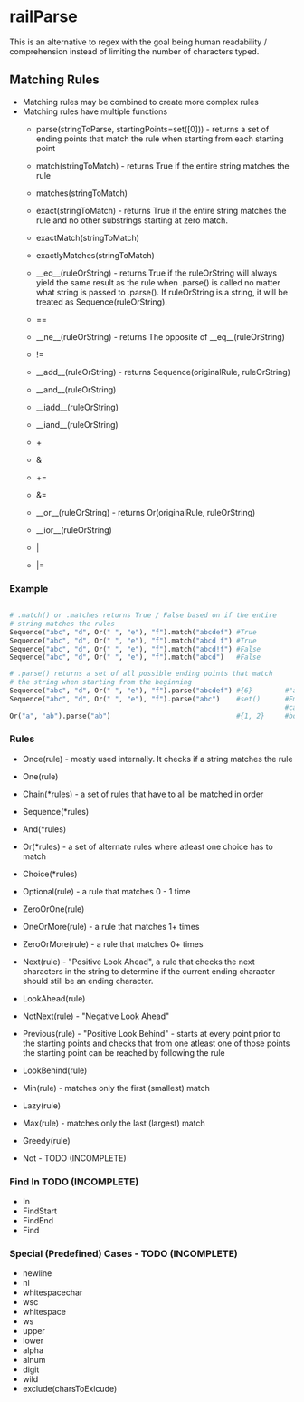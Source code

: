 # railParse
This is an alternative to regex with the goal being human readability / comprehension instead of limiting the number of characters typed.

## Matching Rules
* Matching rules may be combined to create more complex rules
* Matching rules have multiple functions
   * parse(stringToParse, startingPoints=set([0])) - returns a set of ending points that match the rule when starting from each starting point
   
   
   * match(stringToMatch) - returns True if the entire string matches the rule
   * matches(stringToMatch)
   
   
   * exact(stringToMatch) - returns True if the entire string matches the rule and no other substrings starting at zero match.
   * exactMatch(stringToMatch)
   * exactlyMatches(stringToMatch)
   

   * \_\_eq\_\_(ruleOrString) - returns True if the ruleOrString will always yield the same result as the rule when .parse() is called no matter what string is passed to .parse(). If ruleOrString is a string, it will be treated as Sequence(ruleOrString).
   * ==
   
   
   
   * \_\_ne\_\_(ruleOrString) - returns The opposite of \_\_eq\_\_(ruleOrString)
   * !=
   
   
   
   * \_\_add\_\_(ruleOrString) - returns Sequence(originalRule, ruleOrString)
   * \_\_and\_\_(ruleOrString)
   * \_\_iadd\_\_(ruleOrString)
   * \_\_iand\_\_(ruleOrString)
   * \+
   * &
   * +=
   * &=
   
   
   * \_\_or\_\_(ruleOrString) - returns Or(originalRule, ruleOrString)
   * \_\_ior\_\_(ruleOrString)
   * |
   * |=
   
   
   
   
### Example
```python

# .match() or .matches returns True / False based on if the entire
# string matches the rules
Sequence("abc", "d", Or(" ", "e"), "f").match("abcdef") #True
Sequence("abc", "d", Or(" ", "e"), "f").match("abcd f") #True
Sequence("abc", "d", Or(" ", "e"), "f").match("abcd!f") #False
Sequence("abc", "d", Or(" ", "e"), "f").match("abcd")   #False

# .parse() returns a set of all possible ending points that match
# the string when starting from the beginning
Sequence("abc", "d", Or(" ", "e"), "f").parse("abcdef") #{6}        #"abcdef" can be found once in "abcdef"
Sequence("abc", "d", Or(" ", "e"), "f").parse("abc")    #set()      #Empty set, neither "abcdef" nor "abcd f"
                                                                    #can be found in "abc"
Or("a", "ab").parse("ab")                               #{1, 2}     #both "a" and "ab" can be found in "ab"
```
### Rules
* Once(rule) - mostly used internally. It checks if a string matches the rule
* One(rule)


* Chain(\*rules) - a set of rules that have to all be matched in order
* Sequence(\*rules)
* And(\*rules)


* Or(\*rules) - a set of alternate rules where atleast one choice has to match
* Choice(\*rules)


* Optional(rule) - a rule that matches 0 - 1 time
* ZeroOrOne(rule)


* OneOrMore(rule) - a rule that matches 1+ times


* ZeroOrMore(rule) - a rule that matches 0+ times


* Next(rule) - "Positive Look Ahead", a rule that checks the next characters in the string to determine if the current ending character should still be an ending character.
* LookAhead(rule)


* NotNext(rule) - "Negative Look Ahead"


* Previous(rule) - "Positive Look Behind" - starts at every point prior to the starting points and checks that from one atleast one of those points the starting point can be reached by following the rule
* LookBehind(rule)


* Min(rule) - matches only the first (smallest) match
* Lazy(rule)


* Max(rule) - matches only the last (largest) match
* Greedy(rule)


* Not - TODO (INCOMPLETE)
### Find In TODO (INCOMPLETE)
* In 
* FindStart
* FindEnd
* Find
### Special (Predefined) Cases - TODO (INCOMPLETE)
* newline
* nl
* whitespacechar
* wsc
* whitespace
* ws
* upper
* lower
* alpha
* alnum
* digit
* wild
* exclude(charsToExlcude)

